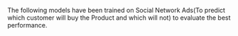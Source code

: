 The following models have been trained on Social Network Ads(To predict which customer will buy the Product and which will not) to evaluate the best performance.
